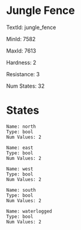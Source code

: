 # Jungle Fence

TextId: jungle_fence

MinId: 7582

MaxId: 7613

Hardness: 2

Resistance: 3


Num States: 32

# States
```
Name: north
Type: bool
Num Values: 2

Name: east
Type: bool
Num Values: 2

Name: west
Type: bool
Num Values: 2

Name: south
Type: bool
Num Values: 2

Name: waterlogged
Type: bool
Num Values: 2
```